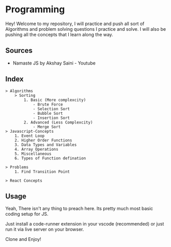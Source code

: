 # Programming

Hey! Welcome to my repository, I will practice and push all sort of Algorithms and problem solving questions I practice and solve. I will also be pushing all the concepts that I learn along the way.

## Sources
- Namaste JS by Akshay Saini - Youtube

## Index

```
> Algorithms
    > Sorting
        1. Basic (More complexcity)
            - Brute Force
            - Selection Sort
            - Bubble Sort
            - Insertion Sort
        2. Advanced (Less Complexcity)
            - Merge Sort
> Javascript-Concepts
    1. Event Loop
    2. Higher Order Functions
    3. Data Types and Variables
    4. Array Operations
    5. Miscellaneous
    6. Types of Function defination

> Problems
    1. Find Transition Point

> React Concepts
```

## Usage

Yeah, There isn't any thing to preach here. Its pretty much most basic coding setup for JS.

Just install a code-runner extension in your vscode (recommended) or just run it via live server on your browser.

Clone and Enjoy!
